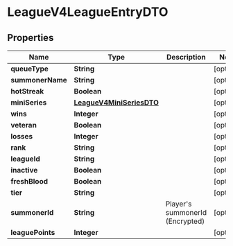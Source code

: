 
# LeagueV4LeagueEntryDTO

## Properties
Name | Type | Description | Notes
------------ | ------------- | ------------- | -------------
**queueType** | **String** |  |  [optional]
**summonerName** | **String** |  |  [optional]
**hotStreak** | **Boolean** |  |  [optional]
**miniSeries** | [**LeagueV4MiniSeriesDTO**](LeagueV4MiniSeriesDTO.md) |  |  [optional]
**wins** | **Integer** |  |  [optional]
**veteran** | **Boolean** |  |  [optional]
**losses** | **Integer** |  |  [optional]
**rank** | **String** |  |  [optional]
**leagueId** | **String** |  |  [optional]
**inactive** | **Boolean** |  |  [optional]
**freshBlood** | **Boolean** |  |  [optional]
**tier** | **String** |  |  [optional]
**summonerId** | **String** | Player&#39;s summonerId (Encrypted) |  [optional]
**leaguePoints** | **Integer** |  |  [optional]



